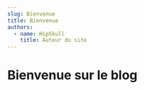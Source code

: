 ```yaml
---
slug: Bienvenue
title: Bienvenue
authors:
  - name: Hip5kull
    title: Auteur du site
---
```


# Bienvenue sur le blog
